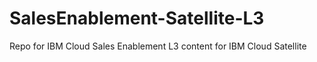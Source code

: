 # SalesEnablement-Satellite-L3
Repo for IBM Cloud Sales Enablement L3 content for IBM Cloud Satellite
